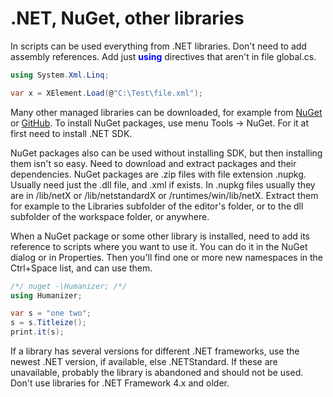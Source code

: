 # .NET, NuGet, other libraries
In scripts can be used everything from .NET libraries. Don't need to add assembly references. Add just <span style='color:#00f;font-weight:bold'>using</span> directives that aren't in file global.cs.

```csharp
using System.Xml.Linq;

var x = XElement.Load(@"C:\Test\file.xml");
```

Many other managed libraries can be downloaded, for example from <a href='https://www.google.com/search?q=NuGet'>NuGet</a> or <a href='https://www.google.com/search?q=GitHub+.NET+libraries'>GitHub</a>. To install NuGet packages, use menu Tools -> NuGet. For it at first need to install .NET SDK.

NuGet packages also can be used without installing SDK, but then installing them isn't so easy. Need to download and extract packages and their dependencies. NuGet packages are .zip files with file extension .nupkg. Usually need just the .dll file, and .xml if exists. In .nupkg files usually they are in /lib/netX or /lib/netstandardX or /runtimes/win/lib/netX. Extract them for example to the Libraries subfolder of the editor's folder, or to the dll subfolder of the workspace folder, or anywhere.

When a NuGet package or some other library is installed, need to add its reference to scripts where you want to use it. You can do it in the NuGet dialog or in Properties. Then you'll find one or more new namespaces in the Ctrl+Space list, and can use them.

```csharp
/*/ nuget -\Humanizer; /*/
using Humanizer;

var s = "one two";
s = s.Titleize();
print.it(s);
```

If a library has several versions for different .NET frameworks, use the newest .NET version, if available, else .NETStandard. If these are unavailable, probably the library is abandoned and should not be used. Don't use libraries for .NET Framework 4.x and older.
